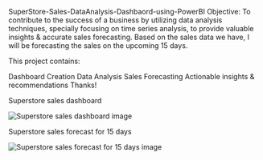 SuperStore-Sales-DataAnalysis-Dashbaord-using-PowerBI
Objective: To contribute to the success of a business by utilizing data analysis techniques, specially focusing on time series analysis, to provide valuable insights & accurate sales forecasting. Based on the sales data we have, I will be forecasting the sales on the upcoming 15 days.

This project contains:

Dashboard Creation
Data Analysis
Sales Forecasting
Actionable insights & recommendations
Thanks!

Superstore sales dashboard

![Superstore sales dashboard image ](https://github.com/user-attachments/assets/9e78b3d0-a440-420d-89b3-ed36a95e339a)



Superstore  sales forecast for 15 days

![Superstore  sales forecast for 15 days image](https://github.com/user-attachments/assets/d046d8a1-b937-4929-bac4-462cc093f336)
